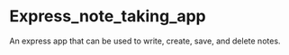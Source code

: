 # Express_note_taking_app
An express app that can be used to write, create, save, and delete notes. 
